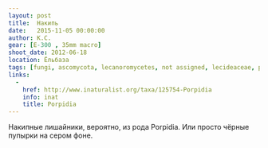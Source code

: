 ```yaml
---
layout: post
title:  Накипь
date:   2015-11-05 00:00:00
author: К.С.
gear: [E-300 , 35mm macro]
shoot_date: 2012-06-18
location: Ёльбаза
tags: [fungi, ascomycota, lecanoromycetes, not assigned, lecideaceae, porpidia]
links:
  -
    href: http://www.inaturalist.org/taxa/125754-Porpidia
    info: inat
    title: Porpidia
---
```


Накипные лишайники, вероятно, из рода Porpidia. Или просто чёрные пупырки на сером фоне.
